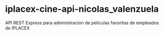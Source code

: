 # iplacex-cine-api-nicolas_valenzuela
 API REST Express para administracion de peliculas favoritas de empleados de IPLACEX
